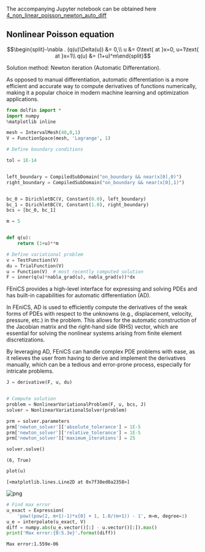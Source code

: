 The accompanying Jupyter notebook can be obtained here [4_non_linear_poisson_newton_auto_diff](../../../../../src/day-2/tutorials/4_non_linear_poisson_newton_auto_diff.ipynb)

## Nonlinear Poisson equation 

$$\begin{split}-\nabla . (q(u)\Delta(u)) &= 0,\\
u &= 0\text{ at }x=0, u=1\text{ at }x=1\\
q(u) &= (1+u)^m\end{split}$$

Solution method: Newton iteration (Automatic Differentation).

As opposed to manual differentiation, automatic differentiation is a more efficient and accurate way to compute derivatives of functions numerically, making it a popular choice in modern machine learning and optimization applications. 


```python
from dolfin import *
import numpy
%matplotlib inline

mesh = IntervalMesh(40,0,1)
V = FunctionSpace(mesh, 'Lagrange', 1)
```


```python
# Define boundary conditions

tol = 1E-14


left_boundary = CompiledSubDomain("on_boundary && near(x[0],0)")
right_boundary = CompiledSubDomain("on_boundary && near(x[0],1)")


bc_0 = DirichletBC(V, Constant(0.0), left_boundary)
bc_1 = DirichletBC(V, Constant(1.0), right_boundary)
bcs = [bc_0, bc_1]
```


```python
m = 5


def q(u):
    return (1+u)**m
```


```python
# Define variational problem
v = TestFunction(V)
du = TrialFunction(V)
u = Function(V)  # most recently computed solution
F = inner(q(u)*nabla_grad(u), nabla_grad(v))*dx
```

FEniCS provides a high-level interface for expressing and solving PDEs and has built-in capabilities for automatic differentiation (AD).

In FEniCS, AD is used to efficiently compute the derivatives of the weak forms of PDEs with respect to the unknowns (e.g., displacement, velocity, pressure, etc.) in the problem. This allows for the automatic construction of the Jacobian matrix and the right-hand side (RHS) vector, which are essential for solving the nonlinear systems arising from finite element discretizations.

By leveraging AD, FEniCS can handle complex PDE problems with ease, as it relieves the user from having to derive and implement the derivatives manually, which can be a tedious and error-prone process, especially for intricate problems.


```python
J = derivative(F, u, du)
```


```python

# Compute solution
problem = NonlinearVariationalProblem(F, u, bcs, J)
solver = NonlinearVariationalSolver(problem)

prm = solver.parameters
prm['newton_solver']['absolute_tolerance'] = 1E-5
prm['newton_solver']['relative_tolerance'] = 1E-5
prm['newton_solver']['maximum_iterations'] = 25

solver.solve()
```




    (6, True)




```python
plot(u)
```




    [<matplotlib.lines.Line2D at 0x7f38ed0a2358>]




    
![png](4_non_linear_poisson_newton_auto_diff_files/4_non_linear_poisson_newton_auto_diff_8_1.png)
    



```python
# Find max error
u_exact = Expression(
    'pow((pow(2, m+1)-1)*x[0] + 1, 1.0/(m+1)) - 1', m=m, degree=1)
u_e = interpolate(u_exact, V)
diff = numpy.abs(u_e.vector()[:] - u.vector()[:]).max()
print('Max error:{0:5.3e}'.format(diff))
```

    Max error:1.559e-06



```python

```


```python

```
